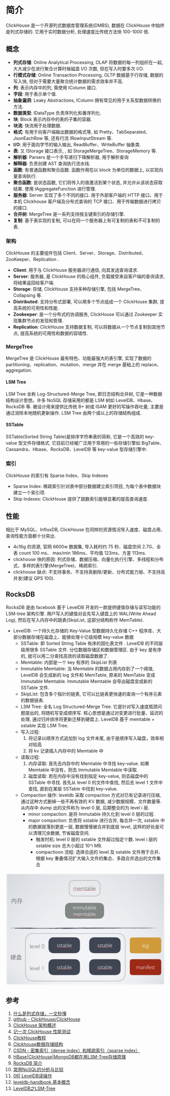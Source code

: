 # 简介
ClickHouse 是一个开源列式数据库管理系统(DMBS), 数据在 ClickHouse 中始终是列式存储的. 它用于实时数据分析, 处理速度比传统方法快 100-1000 倍.

## 概念
- **列式存储**: Online Analytical Processing, OLAP 将数据的每一列组织在一起, 大大减少在进行聚合计算时候磁盘 I/O 次数, 但在写入时要多次 I/O.
- **行模式存储**: Online Transaction Processing, OLTP 数据基于行存储, 数据的写入快, 但对于需要大量聚合统计数据的需求效率并不高.
- **列**: 表示内存中的列, 需使用 IColumn 接口.
- **字段**: 用于表示单个值.
- **抽象漏洞**: Leaky Abstractions, IColumn 拥有常见的用于关系型数据转换的方法.
- **数据类型**: IDataType 负责序列化和番序列化.
- **块**: Block 表示内存中的表的子集的容器.
- **块流**: 快流用于处理数据.
- **格式**: 有用于向客户端输出数据的格式等, 如 Pretty、TabSeparated、JsonEachRow 等, 还有行流 IRowInputStream 等.
- **I/O**: 用于面向字节的输入输出, ReadBuffer、WriteBuffer 抽象类.
- **表**: 又 IStorage 接口表示, , 如 StorageMergeTree、StorageMemory 等.
- **解析器**: Parsers 是一个手写递归下降解析器, 用于解析查询
- **解释器**: 负责创建 AST 查询执行流水线.
- **函数**: 有普通函数和聚合函数. 函数作用在以 block 为单位的数据上, 以实现向量查询执行.
- **聚合函数**: 是状态函数, 它们将传入的值激活到某个状态, 并允许从该状态获取结果. 使用 IAggregateFunction 进行管理.
- **服务器**: Server 实现了多个不同的接口. 用于外部客户端的 HTTP 接口、用于本机 Clickhouse 客户端及分布式查询的 TCP 接口、用于传输数据进行拷贝的接口.
- **合并树**: MergeTree 是一系列支持按主键索引的存储引擎.
- **复制**: 基于表实现的复制, 可以在同一个服务器上有可复制的表和不可复制的表.

### 架构
ClickHouse 的主要组件包括 Client、Server、Storage、Distributed、ZooKeeper、Replication .
- **Client**: 用于与 ClickHouse 服务器进行通信, 向其发送查询请求.
- **Server**: 服务器, 是 ClickHouse 的核心组件, 负载接受来自客户端的查询请求, 将结果返回给客户端.
- **Storage**: 存储, ClickHouse 支持多种存储引擎, 包括 MergeTree、Collapsing 等.
- **Distributed**: 支持分布式部署, 可以用多个节点组成一个 ClickHouse 集群, 提高系统的可用性和性能.
- **Zookeeper**: 是一个分布式的协调服务, ClickHouse 可以通过 Zookeeper 实现集群节点的发现和管理.
- **Replication**: ClickHouse 支持数据复制, 可以将数据从一个节点复制到其他节点, 提高系统的可用性和数据的容错性.

### MergeTree
MergeTree 是 ClickHouse 最有特色、功能最强大的表引擎, 实现了数据的 partitioning、replication、mutation、merge 并在 merge 基础上的 replace、aggregation. 

#### LSM Tree
LSM Tree 全称 Log-Structured-Merge Tree, 即日志结构合并树, 它是一种数据结构设计思想。许多 NoSQL 存储采用的都是 LSM 树如 LevelDB、Hbase、RocksDB 等. 被设计用来提供比传统 B+ 树或 ISAM 更好的写操作吞吐量, 主要是通过消除本地随机更新操作.
LSM Tree 由两个或以上的存储结构组成. 

#### SSTable
SSTable(Sorted String Table)是排序字符串表的简称, 它是一个高效的 key-value 型文件存储格式. 它目前已经被广泛用于常用的一些存储引擎如 BigTable、Cassandra、Hbase、RocksDB、LevelDB 等 key-value 型存储引擎中. 

### 索引
ClickHouse 的索引有 Sparse Index、Skip Indexes
- Sparse Index: 稀疏索引针对表中部分数据建立索引项目, 为每个表中数据块建立一个索引项. 
- Skip Indexes: ClickHouse 提供了跳数索引能够显著的提高查询速度.

## 性能
相比于 MySQL、InfluxDB, ClickHouse 在同样的资源情况导入速度、磁盘占用、查询性能方面都十分突出. 
- 4c16g 的资源, 官网 6600w 数据集, 导入耗时约 75 秒、磁盘空间 2.7G、全表 count 100 ms、 max/min 186ms、平均值 123ms、方差 113ms.
- clickhouse 快的原因: 列式存储、数据压缩、向量化执行引擎、多线程和分布式、多样的表引擎(MergeTree)、稀疏索引.
- clickhouse 缺点: 不支持事务、不支持真删除/更新、分布式能力弱、不支持高并发(建议 QPS 100).

## RocksDB
RocksDB 是由 facebook 基于 LevelDB 开发的一款提供键值存储与读写功能的 LSM-tree 架构引擎. 用户写入的键值对会先写入键盘上的 WAL(Write Ahead Log), 然后在写入内存中的跳表(SkipList, 这部分结构称作 MemTable).

+ LevelDB: 一个持久化存储的 Key-Value 型数据持久化存储 C++ 程序库、大部分数据存储在磁盘上、能够处理十亿级规模 key-value 数据
    - SSTable: 即 Sorted String Table 有序的固化表文件 . LevelDB 的不同层级用很多 SSTable 文件. 分位数据存储区和数据管理区. 由于 key 是有序的, 就可以用二分查找高效的读取磁盘数据了.
    - Memtable: 内部是一个 key 有序的 SkipList 列表
    - Immutable Memtable: 当 Memtable 的数据占用内存到了一个阈值, LevelDB 会生成新的 log 文件和 MemTable, 原来的 MemTable 变成 Immutable Memtable. Immutable Memtable 会导出磁盘变成新的 SSTable 文件.
    - SkipList: 包含多个指针的链表, 它可以比链表更快速的查询一个有序元素的数据链表.
    - LSM Tree: 全名 Log Structured-Merge Tree. 它是针对写入速度瓶颈问题提出的, 将随机写变成顺序写. 核心思想是通过对变更进行批量、延迟的处理, 通过归并排序将更新迁移到硬盘上. LevelDB 基于 memtable + sstable 实现 LSM Tree.
    - 写入过程:
        1. 将记录以顺序方式追加到 log 文件末尾, 由于是顺序写入磁盘，效率相对较高
        2. 将 kv 记录插入内存中的 Memtable 中
    - 读取过程: 
        1. 内存读取: 首先去内存中的 Memtable 中寻找 key-value. 如果 Memtable 中没有，则去 Immutable Memtable 中读取.
        2. 磁盘读取: 若在内存中没有找到指定 key-value, 则去磁盘中的 SSTable 中寻找. 首先从 level 0 的文件中查找, 然后去 level 1 文件中查找, 直到在某层 SSTable 中找到 key-value.
    - Compaction 操作: leveldb 采取 compaction 方式对已有记录进行压缩, 通过这种方式删掉一些不再有效的 KV 数据, 减少数据规模、文件数量等. 从内存中 dump 出的文件称为 level 0 层, 后期整合的为 level i 层.
        + minor compaction: 是将 Immutable 持久化到 level 0 层的过程.
        + major compaction: 负责将 sstable 进行合并, 每合并一次, sstable 中的数据就落到更底一层, 数据慢慢被合并到底层 level, 这样的好处是可以清理冗余数据, 节省磁盘空间.
            - 触发时机: level 0 层的 sstable 文件超过指定个数. level i 层的 sstable size 总大小超过 10^i MB.
            - compactioon 流程: 选择合适的 level 及 sstable 文件用于合并、根据 key 重叠情况扩大输入文件的集合、多路合并选出的文件集合

![level db LSM Tree 设计](../img/leveldb_structure.png)

## 参考
1. [什么是列式存储，一文秒懂](https://juejin.cn/post/6844904118872440840)
2. [github - ClickHouse/ClickHouse](https://github.com/ClickHouse/ClickHouse)
3. [ClickHouse 架构概述](https://clickhouse.com/docs/zh/development/architecture)
4. [记一次 ClickHouse 性能测试](https://juejin.cn/post/7131778389865660452)
5. [ClickHouse教程](https://clickhouse.com/docs/zh/getting-started/tutorial)
6. [Clickhouse数据存储结构](https://www.cnblogs.com/eedbaa/p/14512803.html)
7. [CSDN - 密集索引（dense index）和稀疏索引（sparse index）](https://blog.csdn.net/tuning_optmization/article/details/114361513)
8. [HBase|ClickHouse|MongoDB都在用LSM-Tree存储原理](https://blog.csdn.net/huzechen/article/details/107478781)
9. [RocksDB 简介](https://docs.pingcap.com/zh/tidb/dev/rocksdb-overview)
10. [常用NoSQL的分析与比较](https://z.itpub.net/article/detail/BD77F3028C01D6157CA9752B628620F5)
11. [06| LevelDB读操作](https://zhuanlan.zhihu.com/p/458197881)
12. [leveldb-handbook 基本概念](https://leveldb-handbook.readthedocs.io/zh/latest/basic.html)
13. [LevelDB之LSM-Tree](https://zouzls.github.io/2016/11/23/LevelDB%E4%B9%8BLSM-Tree/)